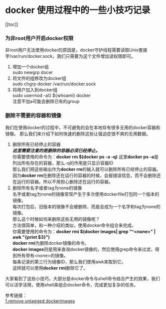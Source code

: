 # docker 使用过程中的一些小技巧记录
[[toc]]

### 为非root用户开启docker权限  
非root用户无法使用docker的原因是，docker守护线程需要读取Unix套接字/var/run/docker.sock，我们只需要为这个文件增加读权限即可。  
1. 增加一个docker组  
sudo newgrp docer
2. 将文件的组修改为docker组  
sudo chgrp docker /var/run/docker.sock
3. 将用户加入到docker组  
sudo usermod -aG ${whoami} docker  
注意不加a可能会删除已有的group  
### 删除不需要的容器和镜像
我们在使用docker的过程中，不可避免的会在本地存有很多无用的docker容器和镜像。
那么我们来介绍下如何快速的删除这些让强迫症很不爽的无用数据。
1. 删除所有已经停止的容器  
   ***这里需要注意的是删除的容器必须已经停止。***  
   你需要使用的命令为：**docker rm $(docker ps -a -q)**
   这里**docker ps -a**是列出所有存在的容器，那么-q的作用是只显示容器ID  
   那么我们把这些输出作为**docker rm**的输入就可以删除所有已经停止的容器。  
   因为**docker rm**在删除还在运行的容器的时候，会报错误信息，而不会删除还在运行的容器。所以不用担心删除还在运行的容器。  
2. 删除所有名字或者tag为none的镜像  
   名字或者tag为none的镜像常常产生于多次使用dockerfile打包同一个版本的镜像。  
   每次打包后，旧版本的镜像不会被删除，而是会成为一个名字和tag为none的镜像。  
   那么这个时候如何来删除这些无用的镜像呢？  
   方法很简单，和一种介绍的类似，使用docker命令组合来完成。  
   你需要使用的命令为：**docker rmi $(docker images| grep "^\<none\>" | awk "{print $3}")**  
   **docker rmi**为删除docker镜像的命令。  
   **docker images**则是用来查询docker镜像的，然后使用grep命令来过滤，得到所有带有\<none\>的镜像。  
   每条记录的第三行为镜像ID，那么我们使用awk来取到它。  
   这样就可以使用**docker rmi**删除它了。  

大家看到了这些小技巧，大部分是docker命令与shell命令结合产生的效果，我们可以活学活用，使用shell来组合docker命令，完成更加复杂的任务。  

参考链接：  
[1.remove untagged dockerimages](https://jimhoskins.com/2013/07/27/remove-untagged-docker-images.html)